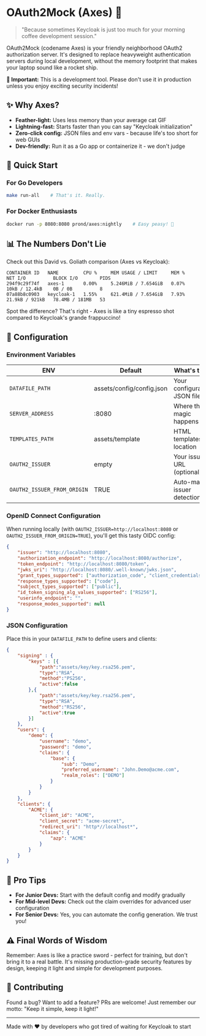# OAuth2Mock (Axes) 🔐

> "Because sometimes Keycloak is just too much for your morning coffee development session."

OAuth2Mock (codename Axes) is your friendly neighborhood OAuth2 authorization server. It's designed to replace heavyweight authentication servers during local development, without the memory footprint that makes your laptop sound like a rocket ship.

**🚨 Important:** This is a development tool. Please don't use it in production unless you enjoy exciting security incidents!

## ✨ Why Axes?

* **Feather-light:** Uses less memory than your average cat GIF
* **Lightning-fast:** Starts faster than you can say "Keycloak initialization"
* **Zero-click config:** JSON files and env vars - because life's too short for web GUIs
* **Dev-friendly:** Run it as a Go app or containerize it - we don't judge

## 🚀 Quick Start

### For Go Developers
```sh
make run-all    # That's it. Really.
```

### For Docker Enthusiasts
```sh
docker run -p 8080:8080 prond/axes:nightly    # Easy peasy! 🐳
```

## 📊 The Numbers Don't Lie

Check out this David vs. Goliath comparison (Axes vs Keycloak):

```console
CONTAINER ID   NAME         CPU %     MEM USAGE / LIMIT     MEM %     NET I/O          BLOCK I/O        PIDS
294f9c29f74f   axes-1       0.00%     5.246MiB / 7.654GiB   0.07%     10kB / 12.4kB    0B / 0B          8
07a88b8c0903   keycloak-1   1.55%     621.4MiB / 7.654GiB   7.93%     21.9kB / 921kB   78.4MB / 181MB   53
```

Spot the difference? That's right - Axes is like a tiny espresso shot compared to Keycloak's grande frappuccino! 

## 🔧 Configuration

### Environment Variables

| ENV | Default | What's this? |
|-----|---------|-------------|
| `DATAFILE_PATH` | assets/config/config.json | Your configuration JSON file |
| `SERVER_ADDRESS` | :8080 | Where the magic happens |
| `TEMPLATES_PATH` | assets/template | HTML templates location |
| `OAUTH2_ISSUER` | empty | Your issuer URL (optional) |
| `OAUTH2_ISSUER_FROM_ORIGIN` | TRUE | Auto-magic issuer detection |

### OpenID Connect Configuration

When running locally (with `OAUTH2_ISSUER=http://localhost:8080` or `OAUTH2_ISSUER_FROM_ORIGIN=TRUE`), you'll get this tasty OIDC config:

```json
{
    "issuer": "http://localhost:8080",
    "authorization_endpoint": "http://localhost:8080/authorize",
    "token_endpoint": "http://localhost:8080/token",
    "jwks_uri": "http://localhost:8080/.well-known/jwks.json",
    "grant_types_supported": ["authorization_code", "client_credentials", "password"],
    "response_types_supported": ["code"],
    "subject_types_supported": ["public"],
    "id_token_signing_alg_values_supported": ["RS256"],
    "userinfo_endpoint": "",
    "response_modes_supported": null
}
```

### JSON Configuration

Place this in your `DATAFILE_PATH` to define users and clients:

```json
{
    "signing" : {
        "keys" : [{
            "path":"assets/key/key.rsa256.pem",
            "type":"RSA",
            "method":"PS256",
            "active":false
        },{
            "path":"assets/key/key.rsa256.pem",
            "type":"RSA",
            "method":"RS256",
            "active":true
        }]
    },
    "users": {
        "demo": {
            "username": "demo",
            "password": "demo",
            "claims": {
                "base": {
                    "sub": "Demo",
                    "preferred_username": "John.Demo@acme.com",
                    "realm_roles": ["DEMO"]
                }
            }
        }
    },
    "clients": {
        "ACME": {
            "client_id": "ACME",
            "client_secret": "acme-secret",
            "redirect_uri": "http*//localhost*",
            "claims": {
                "azp": "ACME"
            }
        }
    }
}
```

## 🎯 Pro Tips

* **For Junior Devs:** Start with the default config and modify gradually
* **For Mid-level Devs:** Check out the claim overrides for advanced user configuration
* **For Senior Devs:** Yes, you can automate the config generation. We trust you!

## ⚠️ Final Words of Wisdom

Remember: Axes is like a practice sword - perfect for training, but don't bring it to a real battle. It's missing production-grade security features by design, keeping it light and simple for development purposes.

## 🤝 Contributing

Found a bug? Want to add a feature? PRs are welcome! Just remember our motto: "Keep it simple, keep it light!"

---
Made with ❤️ by developers who got tired of waiting for Keycloak to start